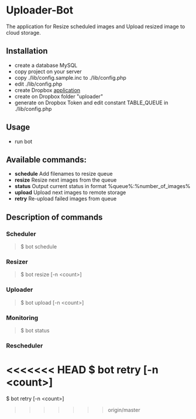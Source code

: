 # Uploader-Bot
The application for Resize scheduled images and Upload resized image to cloud storage.

## Installation
- create a database MySQL
- copy project on your server
- copy ./lib/config.sample.inc to ./lib/config.php
- edit ./lib/config.php
- create Dropbox [application](https://www.dropbox.com/developers/apps/)
- create on Dropbox folder "uploader"
- generate on Dropbox Token and edit constant TABLE_QUEUE in ./lib/config.php

## Usage
- run bot

## Available commands: 
- **schedule** Add filenames to resize queue 
- **resize**   Resize next images from the queue 
- **status**   Output current status in format %queue%:%number_of_images% 
- **upload**   Upload next images to remote storage
- **retry**    Re-upload failed images from queue
 
## Description of commands

### Scheduler
> $ bot schedule

### Resizer
> $ bot resize [-n &lt;count&gt;]

### Uploader
> $ bot upload [-n &lt;count&gt;]

### Monitoring
> $ bot status

### Rescheduler
<<<<<<< HEAD
$ bot retry [-n &lt;count&gt;]
=======
$ bot retry [-n &lt;count&gt;]

>>>>>>> origin/master
